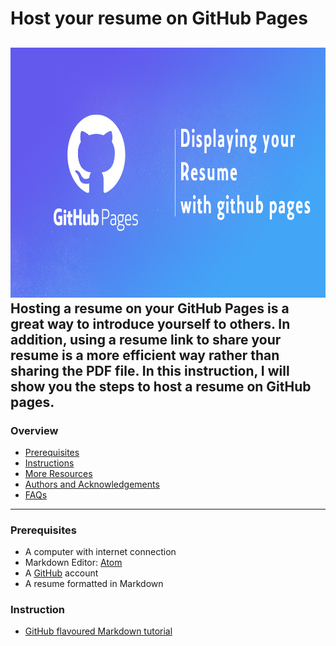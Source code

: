 # Host your resume on GitHub Pages


<img src="https://github.com/ZhijieZheng-UM/ZhijieZheng-UM.github.io/blob/main/image.png" alt="page"
	title="page" width="800" height="400" />
	Hosting a resume on your GitHub Pages is a great way to introduce yourself to others. In addition, using a resume link to share your resume is a more efficient way rather than sharing the PDF file. In this instruction, I will show you the steps to host a resume on GitHub pages.
----
### Overview
- [Prerequisites](#prerequisites)
- [Instructions](#instructions)
- [More Resources](#more-resources)
- [Authors and Acknowledgements](#authors-and-acknowledgments)
- [FAQs](#faqs)
-----
### Prerequisites
* A computer with internet connection
* Markdown Editor: [Atom](https://atom.io/)
* A [GitHub](https://github.com/) account
* A resume formatted in Markdown

### Instruction
* [GitHub flavoured Markdown tutorial](https://guides.github.com/features/mastering-markdown/)
